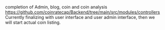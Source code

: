completion of Admin, blog, coin and coin analysis
https://github.com/coinratecap/Backend/tree/main/src/modules/controllers
Currently finalizing with user interface and user admin interface,
then we will start actual coin listing.
